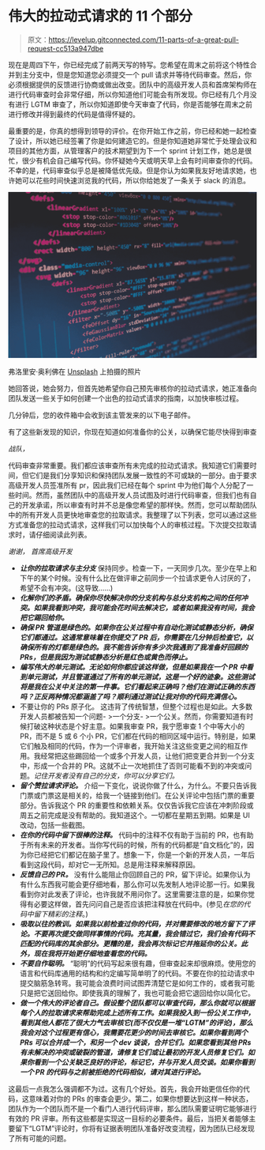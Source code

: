 # 伟大的拉动式请求的 11 个部分

> 原文：<https://levelup.gitconnected.com/11-parts-of-a-great-pull-request-cc513a947dbe>

现在是周四下午，你已经完成了前两天写的特写。您希望在周末之前将这个特性合并到主分支中，但是您知道您必须提交一个 pull 请求并等待代码审查。然后，你必须根据提供的反馈进行协商或做出改变。团队中的高级开发人员和首席架构师在进行代码审查时会非常仔细，所以你知道他们可能会有所发现。你已经有几个月没有进行 LGTM 审查了，所以你知道即使今天审查了代码，你是否能够在周末之前进行修改并得到最终的代码是值得怀疑的。

最重要的是，你真的想得到领导的评价。在你开始工作之前，你已经和她一起检查了设计，所以她已经签署了你是如何建造它的。但是你知道她非常忙于处理会议和项目的其他方面，从管理客户的技术期望到为下一个 sprint 计划工作，她总是很忙，很少有机会自己编写代码。你怀疑她今天或明天早上会有时间审查你的代码。不幸的是，代码审查似乎总是被降低优先级。但是你认为如果我友好地请求她，也许她可以花些时间快速浏览我的代码，所以你给她发了一条关于 slack 的消息。

![](img/c90d03337f1354079874c3309278eef4.png)

弗洛里安·奥利佛在 [Unsplash](https://unsplash.com?utm_source=medium&utm_medium=referral) 上拍摄的照片

她回答说，她会努力，但首先她希望你自己预先审核你的拉动式请求，她正准备向团队发送一些关于如何创建一个出色的拉动式请求的指南，以加快审核过程。

几分钟后，您的收件箱中会收到该主管发来的以下电子邮件。

有了这些新发现的知识，你现在知道如何准备你的公关，以确保它能尽快得到审查

*战队，*

代码审查非常重要。我们都应该审查所有未完成的拉动式请求。我知道它们需要时间，但它们是我们分享知识和保持团队发展一致性的不可或缺的一部分。由于要求高级开发人员签准所有 pr，因此我们已经在每个 sprint 中为他们每个人分配了一些时间。然而，虽然团队中的高级开发人员试图及时进行代码审查，但我们也有自己的开发承诺，所以审查有时并不总是像您希望的那样快。然而，您可以帮助团队中的所有开发人员更快地审查您的拉取请求。我整理了以下列表，您可以通过这些方式准备您的拉动式请求，这样我们可以加快每个人的审核过程。下次提交拉取请求时，请仔细阅读此列表。

*谢谢，
首席高级开发*

*   ***让你的拉取请求与主分支*** 保持同步。检查一下，一天同步几次。至少在早上和下午的某个时候。没有什么比在做评审之前同步一个拉请求更令人讨厌的了，希望不会有冲突。(这导致……)
*   ***化解你们的矛盾。确保你尽快解决你的分支机构与总分支机构之间的任何冲突。如果我看到冲突，我可能会花时间去解决它，或者如果我没有时间，我会把它踢回给你。***
*   ***确保 PR 管道是绿色的。如果你在公关过程中有自动化测试或静态分析，确保它们都通过。这通常意味着在你提交了 PR 后，你需要在几分钟后检查它，以确保所有的灯都是绿色的。我不能告诉你有多少次我遇到了我准备好回顾的 PRs，但是我因为测试或静态分析是红色或黄色而停止。***
*   ***编写伟大的单元测试。无论如何你都应该这样做，但是如果我在一个 PR 中看到单元测试，并且管道通过了所有的单元测试，这是一个好的迹象。这些测试将是我在公关中关注的第一件事。它们看起来正确吗？他们在测试正确的东西吗？正反两种情况都涵盖了吗？顺利通过测试让我对你的代码充满信心。***
*   不要让你的 PRs 原子化。 这违背了传统智慧，但整个过程也是如此。大多数开发人员都被告知一个问题- >一个分支- >一个公关。然而，你需要知道有时候打破这种状态是个好主意。如果我审查 PR，我宁愿审查 1 个中等大小的 PR，而不是 5 或 6 个小 PR，它们都在代码的相同区域中运行。特别是，如果它们触及相同的代码，作为一个评审者，我开始关注这些变更之间的相互作用。我经常把这些踢回给一个或多个开发人员，让他们把变更合并到一个分支中，形成一个合并的 PR。这就不止一次地抓住了否则可能看不到的冲突或问题。*记住开发者没有自己的分支，你可以分享它们。*
*   ***留个赞拉请求评论。*** 介绍一下变化，说说你做了什么，为什么。不要只告诉我门票或门票这是相关的，给我一个链接到他们。在公关评论中包括门票的重要部分。告诉我这个 PR 的重要性和依赖关系。仅仅告诉我它应该在冲刺阶段或周五之前完成是没有帮助的。我知道这个。一切都在星期五到期。如果是 UI 改动，包括一些截图。
*   ***在你的代码中留下很棒的注释。*** 代码中的注释不仅有助于当前的 PR，也有助于所有未来的开发者。当你写代码的时候，所有的代码都是“自文档化”的，因为你已经把它们都记在脑子里了。想象一下，你是一个新的开发人员，一年后看到这段代码，却对它一无所知。总是用注释来解释原因。
*   ***反馈自己的 PR。*** 没有什么能阻止你回顾自己的 PR，留下评论。如果你认为有什么东西我可能会更仔细地看，那么你可以先发制人地评论那一行。如果我看到你对此发表了评论，也许我就不用问你了。这里需要注意的是，如果你觉得有必要这样做，首先问问自己是否应该把注释放在代码中。(参见*在您的代码中留下精彩的注释*。)
*   ***吸取以往的教训。如果我以前检查过你的代码，并对需要修改的地方留下了评论。不要再次提交做同样事情的代码。充其量，我会错过它，我们会有代码不匹配的代码库的其余部分。更糟的是，我会再次标记它并拖延你的公关。此外，现在我将开始更仔细地查看您的代码。***
*   ***不要自作聪明。*** “聪明”的代码写起来很有趣，但审查起来却很麻烦。使用您的语言和代码库通用的结构和约定编写简单明了的代码。不要在你的拉动请求中提交脑筋急转弯。我可能会浪费时间试图弄清楚它是如何工作的，或者我可能只是把它送回给你。即使我真的理解了，我也可能会把它退回给你以简化它。
*   ***做一个伟大的评论者自己。假设整个团队都可以审查代码，那么你就可以根据每个人的拉取请求来帮助完成上述所有工作。如果我投入到一份公关工作中，看到其他人都花了很大力气去审核它(而不仅仅是一堆“LGTM”的评论)，那么我会对这个过程更有信心，我需要花更少的时间去审核它。如果你看到两个 PRs 可以合并成一个，和另一个 dev 谈谈，合并它们。如果您看到其他 PRs 有未解决的冲突或破裂的管道，请修复它们或让最初的开发人员修复它们。如果你看到一个公关缺乏良好的评论，标记它，并与开发人员交谈。如果你看到一个 PR 的代码与之前被拒绝的代码相似，请对其进行评论。***

这最后一点我怎么强调都不为过。这有几个好处。首先，我会开始更信任你的代码，这意味着对你的 PRs 的审查会更少。第二，如果你想要达到这样一种状态，团队作为一个团队而不是一个看门人进行代码评审，那么团队需要证明它能够进行有效的 PR 评审。所有这些都是实现这一目标的必要条件。最后，当把关者能够主要留下“LGTM”评论时，你将有证据表明团队准备好改变流程，因为团队已经发现了所有可能的问题。